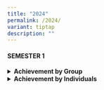 ```yaml
---
title: "2024"
permalink: /2024/
variant: tiptap
description: ""
---
```

<h4><strong>SEMESTER 1</strong></h4>
<div data-type="detailGroup" class="isomer-accordion isomer-accordion-white">
<details class="isomer-details">
<summary><strong>Achievement by Group</strong>
</summary>
<div data-type="detailsContent" class="isomer-details-content">
<p></p>
<table style="minWidth: 75px">
<colgroup>
<col>
<col>
<col>
</colgroup>
<tbody>
<tr>
<th rowspan="1" colspan="1">
<p>Competition</p>
</th>
<th rowspan="1" colspan="1">
<p>Dept/CCA</p>
</th>
<th rowspan="1" colspan="1">
<p>Achievement</p>
</th>
</tr>
<tr>
<td rowspan="2" colspan="1">
<p>National School Games&nbsp; (NSG)&nbsp;</p>
</td>
<td rowspan="1" colspan="1">
<p>Volleyball (Senior Boys)</p>
</td>
<td rowspan="1" colspan="1">
<p>16th out of 28
<br>
</p>
</td>
</tr>
<tr>
<td rowspan="1" colspan="1">
<p>Volleyball (Senior Girls)</p>
</td>
<td rowspan="1" colspan="1">
<p>15th&nbsp; out of 31</p>
</td>
</tr>
<tr>
<td rowspan="1" colspan="1">
<p>National School Games&nbsp;(NSG)</p>
</td>
<td rowspan="1" colspan="1">
<p>Softball (Senior Boys)</p>
</td>
<td rowspan="1" colspan="1">
<p>3rd in Position (Pool A)</p>
</td>
</tr>
<tr>
<td rowspan="1" colspan="1">
<p>Company award 2023</p>
</td>
<td rowspan="1" colspan="1">
<p>Girls' Brigade 41st Coy</p>
</td>
<td rowspan="1" colspan="1">
<p>Gold</p>
</td>
</tr>
<tr>
<td rowspan="1" colspan="1">
<p>Singapore Youth Festival Arts Presentation</p>
</td>
<td rowspan="1" colspan="1">
<p>International Dance&nbsp;</p>
</td>
<td rowspan="1" colspan="1">
<p>Accomplishment&nbsp;</p>
</td>
</tr>
<tr>
<td rowspan="1" colspan="1">
<p>Singapore Youth Festival Arts Presentation</p>
</td>
<td rowspan="1" colspan="1">
<p>Choir</p>
</td>
<td rowspan="1" colspan="1">
<p>Distinction</p>
</td>
</tr>
<tr>
<td rowspan="1" colspan="1">
<p>Singapore Youth Festival Arts Presentation</p>
</td>
<td rowspan="1" colspan="1">
<p>Guzheng</p>
</td>
<td rowspan="1" colspan="1">
<p>Distinction</p>
</td>
</tr>
<tr>
<td rowspan="1" colspan="1">
<p>Singapore Youth Festival Arts Presentation</p>
</td>
<td rowspan="1" colspan="1">
<p>AngKlung&nbsp;</p>
</td>
<td rowspan="1" colspan="1">
<p>Distinction</p>
</td>
</tr>
<tr>
<td rowspan="1" colspan="1">
<p>Wits &amp; Words: Inter-school Debate Champion 2024&nbsp;</p>
</td>
<td rowspan="1" colspan="1">
<p>Primary 5 &amp; 6 Debate Team
<br>
<br>
</p>
</td>
<td rowspan="1" colspan="1">
<p>Participation</p>
</td>
</tr>
</tbody>
</table>
</div>
</details>
<details class="isomer-details">
<summary><strong>Achievement by Individuals</strong>
</summary>
<div data-type="detailsContent" class="isomer-details-content">
<p>Table</p>
<table style="minWidth: 75px">
<colgroup>
<col>
<col>
<col>
</colgroup>
<tbody>
<tr>
<th rowspan="1" colspan="1">
<p>Competition</p>
</th>
<th rowspan="1" colspan="1">
<p>Names</p>
</th>
<th rowspan="1" colspan="1">
<p>Achievement</p>
</th>
</tr>
<tr>
<td rowspan="1" colspan="1">
<p>Tamil Language Competition</p>
</td>
<td rowspan="1" colspan="1">
<p>Saravanan Ponnavvi</p>
</td>
<td rowspan="1" colspan="1">
<p>One Of The Top 6 Entries</p>
</td>
</tr>
<tr>
<td rowspan="1" colspan="1">
<p>Boys' Brigade 69j&nbsp; - Best Boy Award&nbsp; 2024</p>
</td>
<td rowspan="1" colspan="1">
<p>Dorotheus Koh Chian Yee</p>
</td>
<td rowspan="1" colspan="1">
<p>Honourable Award For Boys' Brigade</p>
</td>
</tr>
<tr>
<td rowspan="1" colspan="1">
<p>Junior Brigadier Brooch</p>
</td>
<td rowspan="1" colspan="1">
<p>Seow Jiaxuan</p>
</td>
<td rowspan="1" colspan="1">
<p>Honourable Award For Girls' Brigade</p>
</td>
</tr>
<tr>
<td rowspan="1" colspan="1">
<p>Junior Brigadier Brooch</p>
</td>
<td rowspan="1" colspan="1">
<p>Seow Jiaqi</p>
</td>
<td rowspan="1" colspan="1">
<p>Honourable Award For Girls' Brigade</p>
</td>
</tr>
<tr>
<td rowspan="5" colspan="1">
<p>National Chinese Challenge 2024</p>
</td>
<td rowspan="1" colspan="1">
<p>Tan Jun Han</p>
</td>
<td rowspan="1" colspan="1">
<p>Individual Outstanding Performance Award</p>
</td>
</tr>
<tr>
<td rowspan="1" colspan="1">
<p>Sam Hao Yu</p>
</td>
<td rowspan="1" colspan="1">
<p>Participation</p>
</td>
</tr>
<tr>
<td rowspan="1" colspan="1">
<p>Jayden Rex Xu Zichen</p>
</td>
<td rowspan="1" colspan="1">
<p>Participation</p>
</td>
</tr>
<tr>
<td rowspan="1" colspan="1">
<p>Seng Ming En</p>
</td>
<td rowspan="1" colspan="1">
<p>Participation</p>
</td>
</tr>
<tr>
<td rowspan="1" colspan="1">
<p>Jiang Dongchen</p>
</td>
<td rowspan="1" colspan="1">
<p>Participation</p>
</td>
</tr>
<tr>
<td rowspan="12" colspan="1">
<p>Tirukkural Vizha 2024 (Poem Recitation)</p>
</td>
<td rowspan="1" colspan="1">
<p>Ramamoorthi Harshini</p>
</td>
<td rowspan="1" colspan="1">
<p>1st Prize</p>
</td>
</tr>
<tr>
<td rowspan="1" colspan="1">
<p>Chandrasekar Deekshita</p>
</td>
<td rowspan="1" colspan="1">
<p>Motivational Award</p>
</td>
</tr>
<tr>
<td rowspan="1" colspan="1">
<p>Kamatchinathan Manish</p>
</td>
<td rowspan="1" colspan="1">
<p>Motivational Award</p>
</td>
</tr>
<tr>
<td rowspan="1" colspan="1">
<p>Kadar Meera Falisha</p>
</td>
<td rowspan="1" colspan="1">
<p>2nd Prize</p>
</td>
</tr>
<tr>
<td rowspan="1" colspan="1">
<p>Dayanithi Karthikeyan</p>
</td>
<td rowspan="1" colspan="1">
<p>Participation</p>
</td>
</tr>
<tr>
<td rowspan="1" colspan="1">
<p>Stalin Kiran Jeevakaniyan</p>
</td>
<td rowspan="1" colspan="1">
<p>Participation</p>
</td>
</tr>
<tr>
<td rowspan="1" colspan="1">
<p>Saravanan Ponnavvi</p>
</td>
<td rowspan="1" colspan="1">
<p>Participation</p>
</td>
</tr>
<tr>
<td rowspan="1" colspan="1">
<p>Selvadurai Sahana</p>
</td>
<td rowspan="1" colspan="1">
<p>Participation</p>
</td>
</tr>
<tr>
<td rowspan="1" colspan="1">
<p>Balakumar Rathisornam</p>
</td>
<td rowspan="1" colspan="1">
<p>Participation</p>
</td>
</tr>
<tr>
<td rowspan="1" colspan="1">
<p>Subburaman Abinaya</p>
</td>
<td rowspan="1" colspan="1">
<p>Participation</p>
</td>
</tr>
<tr>
<td rowspan="1" colspan="1">
<p>Saleem Sharleez Fathima</p>
</td>
<td rowspan="1" colspan="1">
<p>Participation</p>
</td>
</tr>
<tr>
<td rowspan="1" colspan="1">
<p>Saravanakumar Swethasri</p>
</td>
<td rowspan="1" colspan="1">
<p>Participation</p>
</td>
</tr>
<tr>
<td rowspan="5" colspan="1">
<p>Tamil Language Competition 2024</p>
</td>
<td rowspan="1" colspan="1">
<p>Prabu David Maharajan</p>
</td>
<td rowspan="1" colspan="1">
<p>Participation</p>
</td>
</tr>
<tr>
<td rowspan="1" colspan="1">
<p>Lakshitha Vijayan</p>
</td>
<td rowspan="1" colspan="1">
<p>Participation</p>
</td>
</tr>
<tr>
<td rowspan="1" colspan="1">
<p>Parasuraman Shai Vaedhaanth</p>
</td>
<td rowspan="1" colspan="1">
<p>Participation</p>
</td>
</tr>
<tr>
<td rowspan="1" colspan="1">
<p>Kavin Balaji</p>
</td>
<td rowspan="1" colspan="1">
<p>Participation</p>
</td>
</tr>
<tr>
<td rowspan="1" colspan="1">
<p>Sarah Musfirah Binte Abdul Aziz</p>
</td>
<td rowspan="1" colspan="1">
<p>Participation</p>
</td>
</tr>
<tr>
<td rowspan="4" colspan="1">
<p>Spelling Bee 2024</p>
</td>
<td rowspan="1" colspan="1">
<p>Saravanan Ponnavvi</p>
</td>
<td rowspan="1" colspan="1">
<p>1st Round</p>
</td>
</tr>
<tr>
<td rowspan="1" colspan="1">
<p>Kamatchinathan Manish</p>
</td>
<td rowspan="1" colspan="1">
<p>1st Round</p>
</td>
</tr>
<tr>
<td rowspan="1" colspan="1">
<p>Srinivasan Suhanasri</p>
</td>
<td rowspan="1" colspan="1">
<p>1st Round</p>
</td>
</tr>
<tr>
<td rowspan="1" colspan="1">
<p>Shakthi Yogi Elamaran</p>
</td>
<td rowspan="1" colspan="1">
<p>1st Round</p>
</td>
</tr>
<tr>
<td rowspan="4" colspan="1">
<p>Chinnanchiru Mago 2024</p>
</td>
<td rowspan="1" colspan="1">
<p>Chellasamy Dharun</p>
</td>
<td rowspan="1" colspan="1">
<p>2nd Round&amp; Special Prize</p>
</td>
</tr>
<tr>
<td rowspan="1" colspan="1">
<p>Raman Sagana</p>
</td>
<td rowspan="1" colspan="1">
<p>2nd Round</p>
</td>
</tr>
<tr>
<td rowspan="1" colspan="1">
<p>Sadhana Lakshmanan</p>
</td>
<td rowspan="1" colspan="1">
<p>2nd Round</p>
</td>
</tr>
<tr>
<td rowspan="1" colspan="1">
<p>Akshira K Viveananth</p>
</td>
<td rowspan="1" colspan="1">
<p>Participation</p>
</td>
</tr>
<tr>
<td rowspan="2" colspan="1">
<p>Kalai Elakiya Vizha 2024</p>
</td>
<td rowspan="1" colspan="1">
<p>Parasuraman Shai Sidhanth</p>
</td>
<td rowspan="1" colspan="1">
<p>Participation</p>
</td>
</tr>
<tr>
<td rowspan="1" colspan="1">
<p>Parasuraman Shai Vaedhaanth</p>
</td>
<td rowspan="1" colspan="1">
<p>Participation</p>
</td>
</tr>
<tr>
<td rowspan="7" colspan="1">
<p>Chinnanj Chittukkal 2024</p>
</td>
<td rowspan="1" colspan="1">
<p>Sadhana Lakshmanan</p>
</td>
<td rowspan="1" colspan="1">
<p>Consolation</p>
</td>
</tr>
<tr>
<td rowspan="1" colspan="1">
<p>Kumaran Indira</p>
</td>
<td rowspan="1" colspan="1">
<p>Consolation</p>
</td>
</tr>
<tr>
<td rowspan="1" colspan="1">
<p>Smrithi Karthik</p>
</td>
<td rowspan="1" colspan="1">
<p>4th Prize</p>
</td>
</tr>
<tr>
<td rowspan="1" colspan="1">
<p>Kavin Balaji</p>
</td>
<td rowspan="1" colspan="1">
<p>5th Prize</p>
</td>
</tr>
<tr>
<td rowspan="1" colspan="1">
<p>Kamatchinathan Manish</p>
</td>
<td rowspan="1" colspan="1">
<p>Consolation</p>
</td>
</tr>
<tr>
<td rowspan="1" colspan="1">
<p>Remolin Isshiah Maneksha</p>
</td>
<td rowspan="1" colspan="1">
<p>3rd Prize</p>
</td>
</tr>
<tr>
<td rowspan="1" colspan="1">
<p>Remolin Isshiah Maneksha</p>
</td>
<td rowspan="1" colspan="1">
<p>Consolation</p>
</td>
</tr>
<tr>
<td rowspan="1" colspan="1">
<p>Navarasa Medai 2024
<br>(E Book Creation)</p>
</td>
<td rowspan="1" colspan="1">
<p>Kavinesh Vijayan</p>
</td>
<td rowspan="1" colspan="1">
<p>3rd Position</p>
</td>
</tr>
<tr>
<td rowspan="1" colspan="1">
<p>Thithikkum Thamizhe Tl Competition</p>
</td>
<td rowspan="1" colspan="1">
<p>Varun Kumar</p>
</td>
<td rowspan="1" colspan="1">
<p>3rd Position</p>
</td>
</tr>
<tr>
<td rowspan="1" colspan="1">
<p>4-Duan Cudgel</p>
</td>
<td rowspan="1" colspan="1">
<p>Siow Wayler</p>
</td>
<td rowspan="1" colspan="1">
<p>8th Position</p>
</td>
</tr>
<tr>
<td rowspan="5" colspan="1">
<p>Raffles Mathematical Olympiad</p>
</td>
<td rowspan="1" colspan="1">
<p>Ng Kang Hao</p>
</td>
<td rowspan="1" colspan="1">
<p>Junior Category - Distinction</p>
</td>
</tr>
<tr>
<td rowspan="1" colspan="1">
<p>Gurung Riyaz</p>
</td>
<td rowspan="1" colspan="1">
<p>Junior Category - Distinction</p>
</td>
</tr>
<tr>
<td rowspan="1" colspan="1">
<p>Tsing Xue Qian</p>
</td>
<td rowspan="1" colspan="1">
<p>Junior Category - Distinction</p>
</td>
</tr>
<tr>
<td rowspan="1" colspan="1">
<p>Varunkumar Arivuvel</p>
</td>
<td rowspan="1" colspan="1">
<p>Junior Category - Merit</p>
</td>
</tr>
<tr>
<td rowspan="1" colspan="1">
<p>Choo Zheng Jie</p>
</td>
<td rowspan="1" colspan="1">
<p>Junior Category - Merit</p>
</td>
</tr>
</tbody>
</table>
</div>
</details>
</div>
<p></p>